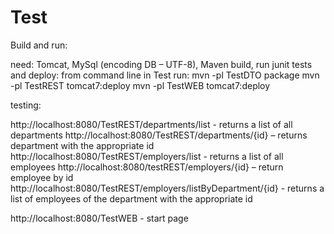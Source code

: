 # Test

Build and run:

need: Tomcat, MySql (encoding DB – UTF-8), Maven
build, run junit tests and deploy: from command line in Test run:
mvn -pl TestDTO package
mvn -pl TestREST tomcat7:deploy
mvn -pl TestWEB tomcat7:deploy

testing:

http://localhost:8080/TestREST/departments/list - returns a list of all departments http://localhost:8080/TestREST/departments/{id} – returns department with the appropriate id http://localhost:8080/TestREST/employers/list - returns a list of all employees http://localhost:8080/testREST/employers/{id} – return employee by id 
http://localhost:8080/TestREST/employers/listByDepartment/{id} - returns a list of employees of the department with the appropriate id

http://localhost:8080/TestWEB  - start page
